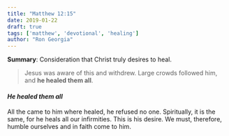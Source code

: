 ```yaml
---
title: "Matthew 12:15"
date: 2019-01-22
draft: true
tags: ['matthew', 'devotional', 'healing']
author: "Ron Georgia"
---
```


**Summary**: Consideration that Christ truly desires to heal.

> Jesus was aware of this and withdrew. Large crowds followed him, and **he healed them all**.

#### _He healed them all_

All the came to him where healed, he refused no one. Spiritually, it is the same, for he heals all our infirmities. This is his desire. We must, therefore, humble ourselves and in faith come to him.
